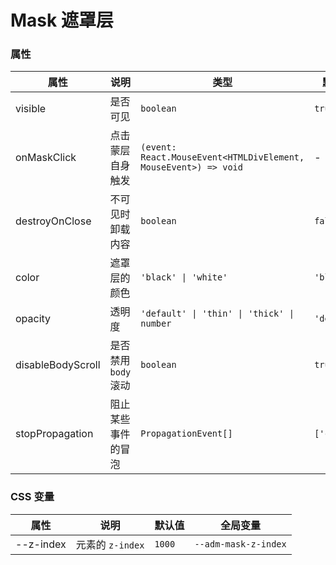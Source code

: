 # Mask 遮罩层

<code src="./demos/index.tsx"></code>

### 属性

| 属性              | 说明                                                         | 类型                                                            | 默认值      |
| ----------------- | ------------------------------------------------------------ | --------------------------------------------------------------- | ----------- |
| visible           | 是否可见                                                     | `boolean`                                                       | `true`      |
| onMaskClick       | 点击蒙层自身触发                                             | `(event: React.MouseEvent<HTMLDivElement, MouseEvent>) => void` | -           |
| destroyOnClose    | 不可见时卸载内容                                             | `boolean`                                                       | `false`     |
| color             | 遮罩层的颜色                                                 | `'black' \| 'white'`                                            | `'black'`   |
| opacity           | 透明度                                                       | `'default' \| 'thin' \| 'thick' \| number`                      | `'default'` |
| disableBodyScroll | 是否禁用 `body` 滚动                                         | `boolean`                                                       | `true`      |
| stopPropagation   | 阻止某些事件的冒泡                                           | `PropagationEvent[]`                                            | `['click']` |

### CSS 变量

| 属性      | 说明             | 默认值 | 全局变量             |
| --------- | ---------------- | ------ | -------------------- |
| --z-index | 元素的 `z-index` | `1000` | `--adm-mask-z-index` |
